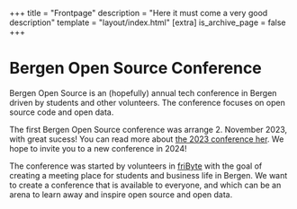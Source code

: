 +++
title = "Frontpage"
description = "Here it must come a very good description"
template = "layout/index.html"
[extra]
is_archive_page = false
+++

# Bergen Open Source Conference

Bergen Open Source is an (hopefully) annual tech conference in Bergen driven by students and other volunteers. The conference focuses on open source code and open data.

The first Bergen Open Source conference was arrange 2. November 2023, with great sucess! You can read more about [the 2023 conference her](@/arkiv/2023/index.md). We hope to invite you to a new conference in 2024!

The conference was started by volunteers in [friByte][fribyte] with the goal of creating a meeting place for students and business life in Bergen. We want to create a conference that is available to everyone, and which can be an arena to learn away and inspire open source and open data.

[fribyte]: https://fribyte.no/en/